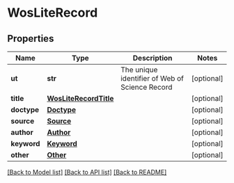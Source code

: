 # WosLiteRecord

## Properties
Name | Type | Description | Notes
------------ | ------------- | ------------- | -------------
**ut** | **str** | The unique identifier of Web of Science Record | [optional] 
**title** | [**WosLiteRecordTitle**](WosLiteRecordTitle.md) |  | [optional] 
**doctype** | [**Doctype**](Doctype.md) |  | [optional] 
**source** | [**Source**](Source.md) |  | [optional] 
**author** | [**Author**](Author.md) |  | [optional] 
**keyword** | [**Keyword**](Keyword.md) |  | [optional] 
**other** | [**Other**](Other.md) |  | [optional] 

[[Back to Model list]](../README.md#documentation-for-models) [[Back to API list]](../README.md#documentation-for-api-endpoints) [[Back to README]](../README.md)

